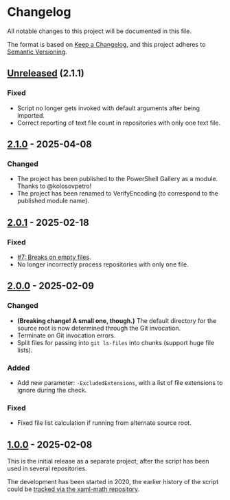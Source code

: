 <!--
SPDX-FileCopyrightText: 2025 Friedrich von Never <friedrich@fornever.me>

SPDX-License-Identifier: MIT
-->

Changelog
=========
All notable changes to this project will be documented in this file.

The format is based on [Keep a Changelog](https://keepachangelog.com/en/1.1.0/), and this project adheres to [Semantic Versioning](https://semver.org/spec/v2.0.0.html).

## [Unreleased] (2.1.1)
### Fixed
- Script no longer gets invoked with default arguments after being imported.
- Correct reporting of text file count in repositories with only one text file.

## [2.1.0] - 2025-04-08
### Changed
- The project has been published to the PowerShell Gallery as a module. Thanks to @kolosovpetro!
- The project has been renamed to VerifyEncoding (to correspond to the published module name).

## [2.0.1] - 2025-02-18
### Fixed
- [#7: Breaks on empty files](https://github.com/ForNeVeR/VerifyEncoding/issues/7).
- No longer incorrectly process repositories with only one file.

## [2.0.0] - 2025-02-09
### Changed
- **(Breaking change! A small one, though.)** The default directory for the source root is now determined through the Git invocation.
- Terminate on Git invocation errors.
- Split files for passing into `git ls-files` into chunks (support huge file lists).

### Added
- Add new parameter: `-ExcludedExtensions`, with a list of file extensions to ignore during the check.

### Fixed
- Fixed file list calculation if running from alternate source root.

## [1.0.0] - 2025-02-08
This is the initial release as a separate project, after the script has been used in several repositories.

The development has been started in 2020, the earlier history of the script could be [tracked via the xaml-math repository](https://github.com/ForNeVeR/xaml-math/commits/f5a0d9303825337d87f69250152620903c6a37ca/scripts/verify-encoding.ps1).

[Unreleased]: https://github.com/ForNeVeR/VerifyEncoding/compare/v2.1.0...HEAD
[2.1.0]: https://github.com/ForNeVeR/VerifyEncoding/compare/v2.0.1...v2.1.0
[2.0.1]: https://github.com/ForNeVeR/VerifyEncoding/compare/v2.0.0...v2.0.1
[2.0.0]: https://github.com/ForNeVeR/VerifyEncoding/compare/v1.0.0...v2.0.0
[1.0.0]: https://github.com/ForNeVeR/VerifyEncoding/releases/tag/v1.0.0

